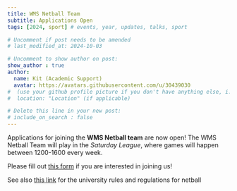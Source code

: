 ```yaml
---
title: WMS Netball Team
subtitle: Applications Open
tags: [2024, sport] # events, year, updates, talks, sport

# Uncomment if post needs to be amended
# last_modified_at: 2024-10-03

# Uncomment to show author on post:
show_author : true
author:
  name: Kit (Academic Support)
  avatar: https://avatars.githubusercontent.com/u/30439030
#  (use your github profile picture if you don't have anything else, i.e. https://avatars.githubusercontent.com/u/30439030)
#  location: "Location" (if applicable)

# Delete this line in your new post:
# include_on_search : false
---
```


Applications for joining the **WMS Netball team** are now open! The WMS Netball Team will play in the *Saturday League*, where games will happen between 1200-1600 every week.

Please fill out [this form](https://docs.google.com/forms/d/e/1FAIpQLSdpAz5pnO22NLS5NjvCOb_gE9cuoqNMt7-Yjo9dyXdaS3kxfQ/viewform) if you are interested in joining us!

See also [this link](https://warwick.ac.uk/services/sport/active/leagues/netball-rules/) for the university rules and regulations for netball
